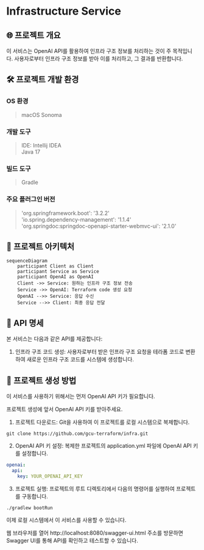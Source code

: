 # Infrastructure Service

## 🌐 프로젝트 개요

이 서비스는 OpenAI API를 활용하여 인프라 구조 정보를 처리하는 것이 주 목적입니다. 사용자로부터 인프라 구조 정보를 받아 이를 처리하고, 그 결과를 반환합니다.

## 🛠️ 프로젝트 개발 환경

### OS 환경

> macOS Sonoma

### 개발 도구

> IDE: Intellij IDEA  
> Java 17

### 빌드 도구

> Gradle

### 주요 플러그인 버전

> 'org.springframework.boot': '3.2.2'  
> 'io.spring.dependency-management': '1.1.4'  
> 'org.springdoc:springdoc-openapi-starter-webmvc-ui': '2.1.0'

## 🔀 프로젝트 아키텍처

```mermaid
sequenceDiagram
    participant Client as Client
    participant Service as Service
    participant OpenAI as OpenAI
    Client ->> Service: 원하는 인프라 구조 정보 전송
    Service ->> OpenAI: Terraform code 생성 요청
    OpenAI -->> Service: 응답 수신
    Service -->> Client: 최종 응답 전달
```

## 📑 API 명세

본 서비스는 다음과 같은 API를 제공합니다:

1. 인프라 구조 코드 생성: 사용자로부터 받은 인프라 구조 요청을 테라폼 코드로 변환하여 새로운 인프라 구조 코드를 시스템에 생성합니다.

## 🚀 프로젝트 생성 방법

이 서비스를 사용하기 위해서는 먼저 OpenAI API 키가 필요합니다.

프로젝트 생성에 앞서 OpenAI API 키를 받아주세요.

1. 프로젝트 다운로드: Git을 사용하여 이 프로젝트를 로컬 시스템으로 복제합니다.

```shell
git clone https://github.com/gcu-terraform/infra.git
```

2. OpenAI API 키 설정: 복제한 프로젝트의 application.yml 파일에 OpenAI API 키를 설정합니다.

```yaml
openai:
  api:
    key: YOUR_OPENAI_API_KEY
```

3. 프로젝트 실행: 프로젝트의 루트 디렉토리에서 다음의 명령어를 실행하여 프로젝트를 구동합니다.

```shell
./gradlew bootRun
```

이제 로컬 시스템에서 이 서비스를 사용할 수 있습니다. 

웹 브라우저를 열어 http://localhost:8080/swagger-ui.html 주소를 방문하면 Swagger UI를 통해 API를 확인하고 테스트할 수
있습니다.